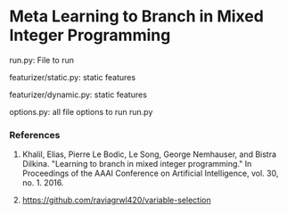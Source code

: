 # Meta Learning to Branch in Mixed Integer Programming

run.py: File to run

featurizer/static.py: static features

featurizer/dynamic.py: static features

options.py: all file options to run run.py

### References

1. Khalil, Elias, Pierre Le Bodic, Le Song, George Nemhauser, and Bistra Dilkina. "Learning to branch in mixed integer programming." In Proceedings of the AAAI Conference on Artificial Intelligence, vol. 30, no. 1. 2016. 

2. https://github.com/raviagrwl420/variable-selection
